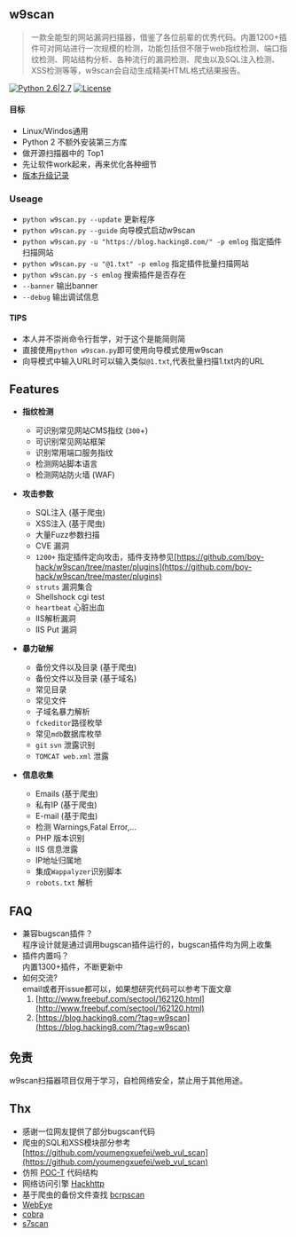 ## w9scan
> 一款全能型的网站漏洞扫描器，借鉴了各位前辈的优秀代码。内置1200+插件可对网站进行一次规模的检测，功能包括但不限于web指纹检测、端口指纹检测、网站结构分析、各种流行的漏洞检测、爬虫以及SQL注入检测、XSS检测等等，w9scan会自动生成精美HTML格式结果报告。  

[![Python 2.6|2.7](https://img.shields.io/badge/python-2.6|2.7-yellow.svg)](https://www.python.org/)  [![License](https://img.shields.io/badge/license-GPLv2-red.svg)](https://github.com/boy-hack/w9scan/blob/master/GPL-2.0)

#### 目标
- Linux/Windos通用
- Python 2 不额外安装第三方库
- 做开源扫描器中的 Top1
- 先让软件work起来，再来优化各种细节
- [版本升级记录](./UPDATELOG.MD)

### Useage
- `python w9scan.py --update` 更新程序
- `python w9scan.py --guide` 向导模式启动w9scan
- `python w9scan.py -u "https://blog.hacking8.com/" -p emlog` 指定插件扫描网站
- `python w9scan.py -u "@1.txt" -p emlog` 指定插件批量扫描网站
- `python w9scan.py -s emlog` 搜索插件是否存在
- `--banner` 输出banner
- `--debug` 输出调试信息

#### TIPS
- 本人并不崇尚命令行哲学，对于这个是能简则简
- 直接使用`python w9scan.py`即可使用向导模式使用w9scan
- 向导模式中输入URL时可以输入类似`@1.txt`,代表批量扫描1.txt内的URL

## Features

- __指纹检测__
	+ 可识别常见网站CMS指纹 (`300`+)
	+ 可识别常见网站框架
	+ 识别常用端口服务指纹  
	+ 检测网站脚本语言
	+ 检测网站防火墙 (WAF)

- __攻击参数__
	+ SQL注入 (基于爬虫)
    + XSS注入 (基于爬虫)
    + 大量Fuzz参数扫描
    + CVE 漏洞
    + `1200+` 指定插件定向攻击，插件支持参见[https://github.com/boy-hack/w9scan/tree/master/plugins](https://github.com/boy-hack/w9scan/tree/master/plugins)
    + `struts` 漏洞集合
    + Shellshock cgi test
    + `heartbeat` 心脏出血
    + IIS解析漏洞
    + IIS Put 漏洞

- __暴力破解__
	+ 备份文件以及目录 (基于爬虫)
	+ 备份文件以及目录 (基于域名)
	+ 常见目录
	+ 常见文件
    + 子域名暴力解析
    + `fckeditor`路径枚举
    + 常见`mdb`数据库枚举
    + `git` `svn` 泄露识别
    + `TOMCAT web.xml` 泄露

- __信息收集__
	+ Emails (基于爬虫)
	+ 私有IP (基于爬虫)
	+ E-mail (基于爬虫)
	+ 检测 Warnings,Fatal Error,...
    + PHP 版本识别
    + IIS 信息泄露
    + IP地址归属地
    + 集成`Wappalyzer`识别脚本
    + `robots.txt` 解析

## FAQ
- 兼容bugscan插件？  
    程序设计就是通过调用bugscan插件运行的，bugscan插件均为网上收集
- 插件内置吗？  
    内置1300+插件，不断更新中
- 如何交流?  
    email或者开issue都可以，如果想研究代码可以参考下面文章
    1. [http://www.freebuf.com/sectool/162120.html](http://www.freebuf.com/sectool/162120.html)
    2. [https://blog.hacking8.com/?tag=w9scan](https://blog.hacking8.com/?tag=w9scan)

## 免责
w9scan扫描器项目仅用于学习，自检网络安全，禁止用于其他用途。

## Thx
- 感谢一位网友提供了部分bugscan代码
- 爬虫的SQL和XSS模块部分参考 [https://github.com/youmengxuefei/web_vul_scan](https://github.com/youmengxuefei/web_vul_scan)
- 仿照 [POC-T](https://github.com/Xyntax/POC-T/) 代码结构
- 网络访问引擎 [Hackhttp](https://github.com/BugScanTeam/hackhttp/)
- 基于爬虫的备份文件查找 [bcrpscan](https://github.com/secfree/bcrpscan)
- [WebEye](https://github.com/zerokeeper/WebEye/)
- [cobra](https://github.com/wufeifei/cobra)
- [s7scan](https://github.com/jiangsir404/S7scan)
